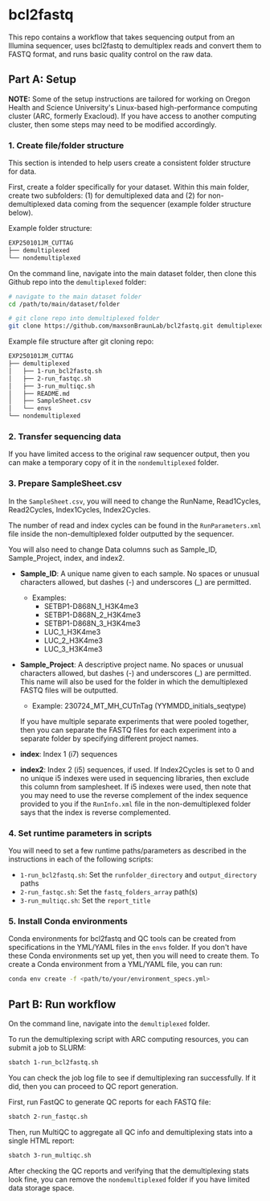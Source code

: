 # bcl2fastq

This repo contains a workflow that takes sequencing output from an Illumina sequencer, uses bcl2fastq to demultiplex reads and convert them to FASTQ format, and runs basic quality control on the raw data.

## Part A: Setup

**NOTE:** Some of the setup instructions are tailored for working on Oregon Health and Science University's Linux-based high-performance computing cluster (ARC, formerly Exacloud). If you have access to another computing cluster, then some steps may need to be modified accordingly.


### 1. Create file/folder structure

This section is intended to help users create a consistent folder structure for data.

First, create a folder specifically for your dataset. Within this main folder, create two subfolders: (1) for demultiplexed data and (2) for non-demultiplexed data coming from the sequencer (example folder structure below).

Example folder structure:

```bash
EXP250101JM_CUTTAG
├── demultiplexed
└── nondemultiplexed
```

On the command line, navigate into the main dataset folder, then clone this Github repo into the `demultiplexed` folder:

```bash
# navigate to the main dataset folder
cd /path/to/main/dataset/folder

# git clone repo into demultiplexed folder
git clone https://github.com/maxsonBraunLab/bcl2fastq.git demultiplexed
```

Example file structure after git cloning repo:

```bash
EXP250101JM_CUTTAG
├── demultiplexed
│   ├── 1-run_bcl2fastq.sh
│   ├── 2-run_fastqc.sh
│   ├── 3-run_multiqc.sh
│   ├── README.md
│   ├── SampleSheet.csv
│   └── envs
└── nondemultiplexed
```


### 2. Transfer sequencing data

If you have limited access to the original raw sequencer output, then you can make a temporary copy of it in the `nondemultiplexed` folder.


### 3. Prepare SampleSheet.csv

In the `SampleSheet.csv`, you will need to change the RunName, Read1Cycles, Read2Cycles, Index1Cycles, Index2Cycles.

The number of read and index cycles can be found in the `RunParameters.xml` file inside the non-demultiplexed folder outputted by the sequencer. 

You will also need to change Data columns such as Sample_ID, Sample_Project, index, and index2.

* __Sample_ID__: A unique name given to each sample. No spaces or unusual characters allowed, but dashes (-) and underscores (_) are permitted.
	- Examples: 
		- SETBP1-D868N_1_H3K4me3
		- SETBP1-D868N_2_H3K4me3
		- SETBP1-D868N_3_H3K4me3
		- LUC_1_H3K4me3
		- LUC_2_H3K4me3
		- LUC_3_H3K4me3

* __Sample_Project__: A descriptive project name. No spaces or unusual characters allowed, but dashes (-) and underscores (_) are permitted. This name will also be used for the folder in which the demultiplexed FASTQ files will be outputted. 
	- Example: 230724_MT_MH_CUTnTag (YYMMDD_initials_seqtype)

	If you have multiple separate experiments that were pooled together, then you can separate the FASTQ files for each experiment into a separate folder by specifying different project names.

* __index__: Index 1 (i7) sequences
* __index2__: Index 2 (i5) sequences, if used. If Index2Cycles is set to 0 and no unique i5 indexes were used in sequencing libraries, then exclude this column from samplesheet. If i5 indexes were used, then note that you may need to use the reverse complement of the index sequence provided to you if the `RunInfo.xml` file in the non-demultiplexed folder says that the index is reverse complemented.


### 4. Set runtime parameters in scripts

You will need to set a few runtime paths/parameters as described in the instructions in each of the following scripts:

* `1-run_bcl2fastq.sh`: Set the `runfolder_directory` and `output_directory` paths
* `2-run_fastqc.sh`: Set the `fastq_folders_array` path(s)
* `3-run_multiqc.sh`: Set the `report_title`


### 5. Install Conda environments

Conda environments for bcl2fastq and QC tools can be created from specifications in the YML/YAML files in the `envs` folder. If you don't have these Conda environments set up yet, then you will need to create them. To create a Conda environment from a YML/YAML file, you can run:

```bash
conda env create -f <path/to/your/environment_specs.yml>
```


## Part B: Run workflow

On the command line, navigate into the `demultiplexed` folder. 

To run the demultiplexing script with ARC computing resources, you can submit a job to SLURM:

```bash
sbatch 1-run_bcl2fastq.sh
```

You can check the job log file to see if demultiplexing ran successfully. If it did, then you can proceed to QC report generation.

First, run FastQC to generate QC reports for each FASTQ file:

```bash
sbatch 2-run_fastqc.sh
```

Then, run MultiQC to aggregate all QC info and demultiplexing stats into a single HTML report:

```bash
sbatch 3-run_multiqc.sh
```

After checking the QC reports and verifying that the demultiplexing stats look fine, you can remove the `nondemultiplexed` folder if you have limited data storage space.
